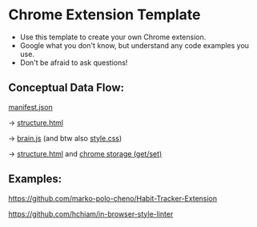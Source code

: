 # Chrome Extension Template

- Use this template to create your own Chrome extension.
- Google what you don't know, but understand any code examples you use.
- Don't be afraid to ask questions!

## Conceptual Data Flow:

[manifest.json](https://github.com/hchiam/chrome-extension-template/blob/master/manifest.json)

-> [structure.html](https://github.com/hchiam/chrome-extension-template/blob/master/structure.html)

-> [brain.js](https://github.com/hchiam/chrome-extension-template/blob/master/brain.js) (and btw also [style.css](https://github.com/hchiam/chrome-extension-template/blob/master/style.css))

-> [structure.html](https://github.com/hchiam/chrome-extension-template/blob/master/structure.html) and [chrome storage (get/set)](https://github.com/hchiam/chrome-extension-template/blob/master/brain.js)

## Examples:

https://github.com/marko-polo-cheno/Habit-Tracker-Extension

https://github.com/hchiam/in-browser-style-linter
